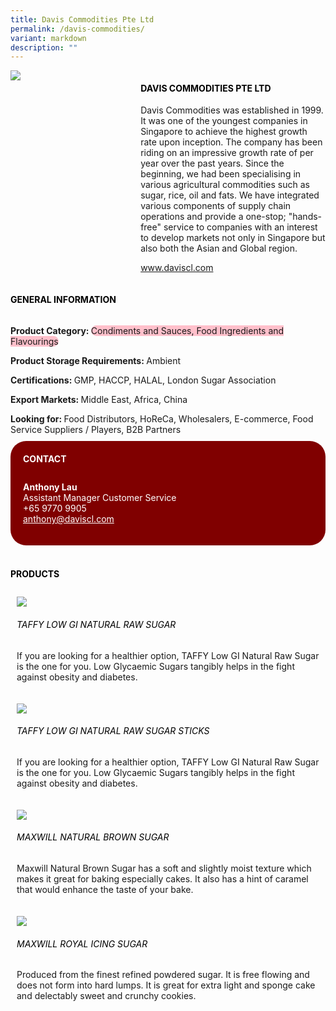 ```yaml
---
title: Davis Commodities Pte Ltd
permalink: /davis-commodities/
variant: markdown
description: ""
---
```

<div class="flex-paragraph">
	<div style="display: flex; flex-wrap: wrap;" class="flex-container">
		<div style="flex: 1 1 40%; display: block;" class="card sgds">
			<img src="/images/Davis%20Commodities/davis_commodities_logo.png">
		</div>
		<div style="flex: 1 1 58%; display: block; margin-left: 3px" class="card-sgds">
			<h4 style="text-transform: uppercase; color: black;"><b>Davis Commodities Pte Ltd</b></h4>
			<p>Davis Commodities was established in 1999. It was one of the youngest companies in Singapore to achieve the highest growth rate upon inception. The company has been riding on an impressive growth rate of per year over the past years. Since the beginning, we had been specialising in various agricultural commodities such as sugar, rice, oil and fats. We have integrated various components of supply chain operations and provide a one-stop; "hands-free" service to companies with an interest to develop markets not only in Singapore but also both the Asian and Global region.</p>
			<p><a target="_blank" href="https://www.daviscl.com">www.daviscl.com</a></p>
		</div>
	</div>
</div>

<h4 style="text-transform: uppercase; color: black;">
	<b>General Information</b>
</h4>
<div style="display: flex; flex-wrap: wrap;" class="flex-container">
	<div style="flex: 1 1 65%; display: block; align-self: stretch" class="card sgds">
		<div class="flex-paragraph">
			<p>
				<b>Product Category: </b>
				<span style="background-color: pink; border-radius: 10px;">Condiments and Sauces, Food Ingredients and Flavourings</span>
			</p>
			<p>
				<b>Product Storage Requirements: </b>Ambient
			</p>
			<p>
				<b>Certifications: </b>GMP, HACCP, HALAL, London Sugar Association
			</p>
			<p>
				<b>Export Markets: </b>Middle East, Africa, China
			</p>
			<p style="margin-bottom: 10px;">
				<b>Looking for: </b>Food Distributors, HoReCa, Wholesalers, E-commerce, Food Service Suppliers / Players, B2B Partners
			</p>
		</div>
	</div>
	<div style="flex: 1 1 35%; padding: 10px; display: block; background-color: maroon; border-radius: 25px; align-self: center;" class="card sgds">
		<h4 style="color: white; margin-top: 10px; margin-left: 10px;">CONTACT</h4>
		<div class="flex-paragraph">
			<p style="padding: 10px; color: white;">
				<b>Anthony Lau</b>
				<br>Assistant Manager Customer Service<br>+65 9770 9905<br>
				<a style="color: white;" href="mailto:anthony@daviscl.com">anthony@daviscl.com</a>
			</p>
		</div>
	</div>
</div>
<br>
<h4 style="text-transform: uppercase; color: black;">
	<b>Products</b>
</h4>
<div style="display: flex; flex-wrap: wrap;">
	<div style="flex: 1 1 47%; margin: 10px; display: block;" class="card sgds">
		<div style="display: block;" class="flex-image">
			<img src="/images/Davis%20Commodities/davis_commodities_product_01.jpg">
		</div>
		<div class="flex-paragraph">
			<h6 style="text-transform: uppercase; color: black;">Taffy Low GI Natural Raw Sugar</h6>
			<p>If you are looking for a healthier option, TAFFY Low GI Natural Raw Sugar is the one for you. Low Glycaemic Sugars tangibly helps in the fight against obesity and diabetes.</p>
		</div>
	</div>
	<div style="flex: 1 1 47%; margin: 10px; display: block;" class="card sgds">
		<div style="display: block;" class="flex-image">
			<img src="/images/Davis%20Commodities/davis_commodities_product_02.jpg">
		</div>
		<div class="flex-paragraph">
			<h6 style="text-transform: uppercase; color: black;">Taffy Low GI Natural Raw Sugar Sticks</h6>
			<p>If you are looking for a healthier option, TAFFY Low GI Natural Raw Sugar is the one for you. Low Glycaemic Sugars tangibly helps in the fight against obesity and diabetes.</p>
		</div>
	</div>
	<div style="flex: 1 1 47%; margin: 10px; display: block;" class="card sgds">
		<div style="display: block;" class="flex-image">
			<img src="/images/Davis%20Commodities/davis_commodities_product_03.jpg">
		</div>
		<div class="flex-paragraph">
			<h6 style="text-transform: uppercase; color: black;">Maxwill Natural Brown Sugar</h6>
			<p>Maxwill Natural Brown Sugar has a soft and slightly moist texture which makes it great for baking especially cakes. It also has a hint of caramel that would enhance the taste of your bake.</p>
		</div>
	</div>
	<div style="flex: 1 1 47%; margin: 10px; display: block;" class="card sgds">
		<div style="display: block;" class="flex-image">
			<img src="/images/Davis%20Commodities/davis_commodities_product_04.jpg">
		</div>
		<div class="flex-paragraph">
			<h6 style="text-transform: uppercase; color: black;">Maxwill Royal Icing Sugar</h6>
			<p>Produced from the finest refined powdered sugar. It is free flowing and does not form into hard lumps. It is great for extra light and sponge cake and delectably sweet and crunchy cookies.</p>
		</div>
	</div>
</div>